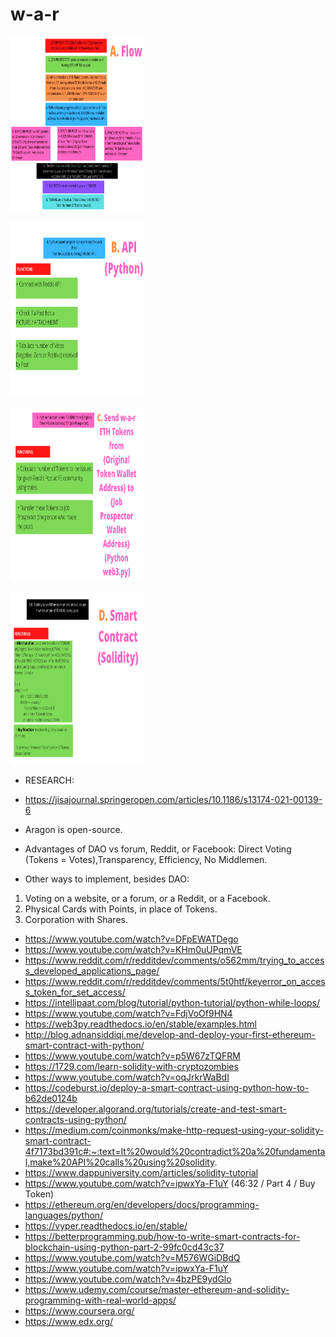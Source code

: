 # w-a-r

<img align="center" width="215" height="279" src="https://github.com/SalmanEagle/w-a-r/blob/main/1.png" alt="w-a-r tokens code flow 1">
</br></br>
<img align="center" width="215" height="279" src="https://github.com/SalmanEagle/w-a-r/blob/main/2.png" alt="w-a-r tokens code flow 2">
</br></br>
<img align="center" width="215" height="279" src="https://github.com/SalmanEagle/w-a-r/blob/main/3.png" alt="w-a-r tokens code flow 3">
</br></br>
<img align="center" width="215" height="279" src="https://github.com/SalmanEagle/w-a-r/blob/main/4.png" alt="w-a-r tokens code flow 4">

- RESEARCH:

- https://jisajournal.springeropen.com/articles/10.1186/s13174-021-00139-6
- Aragon is open-source.
- Advantages of DAO vs forum, Reddit, or Facebook: Direct Voting (Tokens = Votes),Transparency, Efficiency, No Middlemen.
- Other ways to implement, besides DAO:

1. Voting on a website, or a forum, or a Reddit, or a Facebook.
2. Physical Cards with Points, in place of Tokens.
3. Corporation with Shares.

- https://www.youtube.com/watch?v=DFpEWATDego
- https://www.youtube.com/watch?v=KHm0uUPqmVE
- https://www.reddit.com/r/redditdev/comments/o562mm/trying_to_access_developed_applications_page/
- https://www.reddit.com/r/redditdev/comments/5t0htf/keyerror_on_access_token_for_set_access/
- https://intellipaat.com/blog/tutorial/python-tutorial/python-while-loops/
- https://www.youtube.com/watch?v=FdjVoOf9HN4
- https://web3py.readthedocs.io/en/stable/examples.html
- http://blog.adnansiddiqi.me/develop-and-deploy-your-first-ethereum-smart-contract-with-python/
- https://www.youtube.com/watch?v=p5W67zTQFRM
- https://1729.com/learn-solidity-with-cryptozombies
- https://www.youtube.com/watch?v=oqJrkrWaBdI
- https://codeburst.io/deploy-a-smart-contract-using-python-how-to-b62de0124b
- https://developer.algorand.org/tutorials/create-and-test-smart-contracts-using-python/
- https://medium.com/coinmonks/make-http-request-using-your-solidity-smart-contract-4f7173bd391c#:~:text=It%20would%20contradict%20a%20fundamental,make%20API%20calls%20using%20solidity.
- https://www.dappuniversity.com/articles/solidity-tutorial
- https://www.youtube.com/watch?v=ipwxYa-F1uY (46:32 / Part 4 / Buy Token)
- https://ethereum.org/en/developers/docs/programming-languages/python/
- https://vyper.readthedocs.io/en/stable/
- https://betterprogramming.pub/how-to-write-smart-contracts-for-blockchain-using-python-part-2-99fc0cd43c37
- https://www.youtube.com/watch?v=M576WGiDBdQ
- https://www.youtube.com/watch?v=ipwxYa-F1uY
- https://www.youtube.com/watch?v=4bzPE9ydGlo
- https://www.udemy.com/course/master-ethereum-and-solidity-programming-with-real-world-apps/
- https://www.coursera.org/
- https://www.edx.org/

